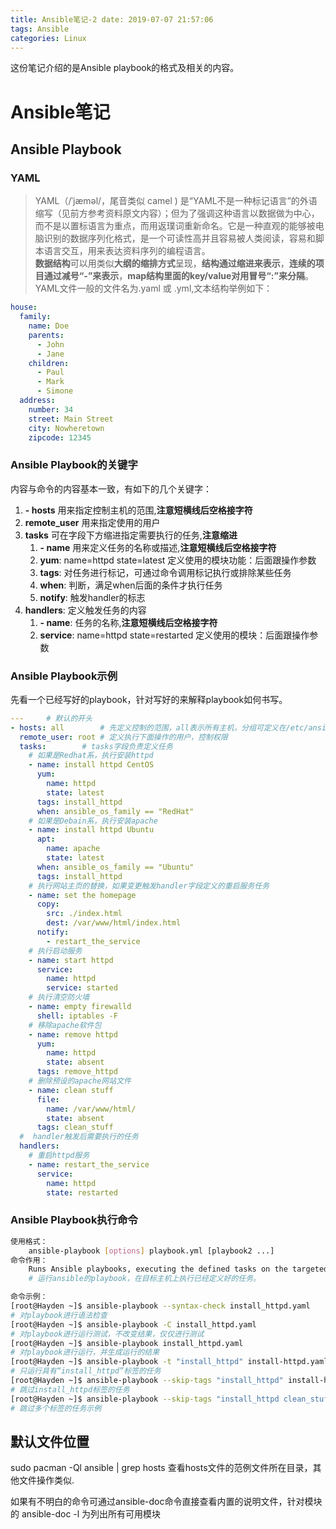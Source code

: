 ```yaml
---
title: Ansible笔记-2 date: 2019-07-07 21:57:06
tags: Ansible
categories: Linux
---
```


这份笔记介绍的是Ansible playbook的格式及相关的内容。
# Ansible笔记
## Ansible Playbook
### YAML
> YAML（/ˈjæməl/，尾音类似 camel ) 是“YAML不是一种标记语言”的外语缩写（见前方参考资料原文内容）；但为了强调这种语言以数据做为中心，而不是以置标语言为重点，而用返璞词重新命名。它是一种直观的能够被电脑识别的数据序列化格式，是一个可读性高并且容易被人类阅读，容易和脚本语言交互，用来表达资料序列的编程语言。  
> **数据结构**可以用类似**大纲的缩排方式**呈现，**结构通过缩进来表示**，**连续的项目通过减号“-”来表示**，**map结构里面的key/value对用冒号“:”来分隔**。  
YAML文件一般的文件名为.yaml 或 .yml,文本结构举例如下：
```yaml
house:
  family:
    name: Doe
    parents:
      - John
      - Jane
    children:
      - Paul
      - Mark
      - Simone
  address:
    number: 34
    street: Main Street
    city: Nowheretown
    zipcode: 12345
```
### Ansible Playbook的关键字
内容与命令的内容基本一致，有如下的几个关键字：
1. **\- hosts**  用来指定控制主机的范围,**注意短横线后空格接字符**
1. **remote_user** 用来指定使用的用户
1. **tasks** 可在字段下方缩进指定需要执行的任务,**注意缩进**
	1. **\- name** 用来定义任务的名称或描述,**注意短横线后空格接字符**
	1. **yum**: name=httpd state=latest 定义使用的模块功能：后面跟操作参数
	1. **tags**: 对任务进行标记，可通过命令调用标记执行或排除某些任务
	1. **when**: 判断，满足when后面的条件才执行任务
	1. **notify**: 触发handler的标志
1. **handlers**: 定义触发任务的内容
	1. **\- name**: 任务的名称,**注意短横线后空格接字符**
	1. **service**: name=httpd state=restarted 定义使用的模块：后面跟操作参数

### Ansible Playbook示例
先看一个已经写好的playbook，针对写好的来解释playbook如何书写。
```yaml
---		# 默认的开头
- hosts: all 		# 先定义控制的范围，all表示所有主机，分组可定义在/etc/ansible/hosts文件中；
  remote_user: root	# 定义执行下面操作的用户，控制权限
  tasks:		# tasks字段负责定义任务
	# 如果是Redhat系，执行安装httpd
    - name: install httpd CentOS
      yum: 
        name: httpd
        state: latest
      tags: install_httpd
      when: ansible_os_family == "RedHat"
	# 如果是Debain系，执行安装apache
    - name: install httpd Ubuntu
      apt:
        name: apache
        state: latest
      when: ansible_os_family == "Ubuntu" 
      tags: install_httpd
	# 执行网站主页的替换，如果变更触发handler字段定义的重启服务任务
    - name: set the homepage
      copy: 
        src: ./index.html
        dest: /var/www/html/index.html
      notify: 
        - restart_the_service
	# 执行启动服务
    - name: start httpd
      service: 
        name: httpd
        service: started
	# 执行清空防火墙
    - name: empty firewalld
      shell: iptables -F
	# 移除apache软件包
    - name: remove httpd
      yum: 
        name: httpd
        state: absent
      tags: remove_httpd
	# 删除预设的apache网站文件
    - name: clean stuff
      file:
        name: /var/www/html/
        state: absent
      tags: clean_stuff
  #  handler触发后需要执行的任务
  handlers:
	# 重启httpd服务
    - name: restart_the_service
      service: 
        name: httpd
        state: restarted
```
### Ansible Playbook执行命令
```sh
使用格式：
	ansible-playbook [options] playbook.yml [playbook2 ...]
命令作用：
	Runs Ansible playbooks, executing the defined tasks on the targeted hosts.
	# 运行ansible的playbook，在目标主机上执行已经定义好的任务。

命令示例：
[root@Hayden ~]$ ansible-playbook --syntax-check install_httpd.yaml
# 对playbook进行语法检查
[root@Hayden ~]$ ansible-playbook -C install_httpd.yaml
# 对playbook进行运行测试，不改变结果，仅仅进行测试
[root@Hayden ~]$ ansible-playbook install_httpd.yaml
# 对playbook进行运行，并生成运行的结果
[root@Hayden ~]$ ansible-playbook -t "install_httpd" install-httpd.yaml
# 只运行具有“install_httpd”标签的任务
[root@Hayden ~]$ ansible-playbook --skip-tags "install_httpd" install-httpd.yaml
# 跳过install_httpd标签的任务
[root@Hayden ~]$ ansible-playbook --skip-tags "install_httpd clean_stuff" install-httpd.yaml
# 跳过多个标签的任务示例
```

## 默认文件位置
sudo pacman -Ql ansible | grep hosts 查看hosts文件的范例文件所在目录，其他文件操作类似.

如果有不明白的命令可通过ansible-doc命令直接查看内置的说明文件，针对模块的
ansible-doc -l 为列出所有可用模块

